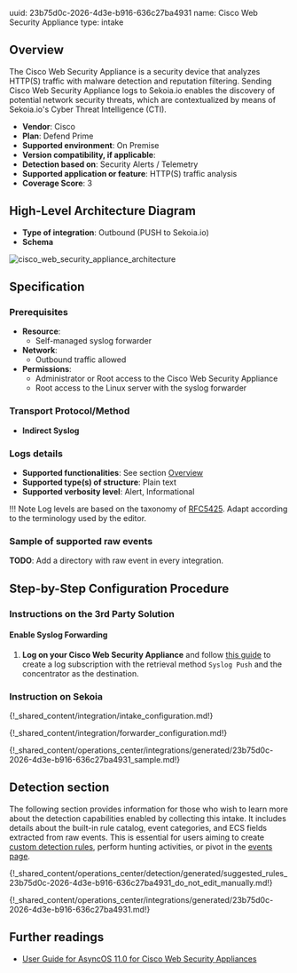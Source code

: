 uuid: 23b75d0c-2026-4d3e-b916-636c27ba4931
name: Cisco Web Security Appliance
type: intake

## Overview

The Cisco Web Security Appliance is a security device that analyzes HTTP(S) traffic with malware detection and reputation filtering. Sending Cisco Web Security Appliance logs to Sekoia.io enables the discovery of potential network security threats, which are contextualized by means of Sekoia.io's Cyber Threat Intelligence (CTI).

- **Vendor**: Cisco
- **Plan**: Defend Prime
- **Supported environment**: On Premise
- **Version compatibility, if applicable**:
- **Detection based on**: Security Alerts / Telemetry
- **Supported application or feature**: HTTP(S) traffic analysis
- **Coverage Score**: 3

## High-Level Architecture Diagram

- **Type of integration**: Outbound (PUSH to Sekoia.io)
- **Schema**

![cisco_web_security_appliance_architecture](/assets/integration/cisco_web_security_appliance_architecture.png)

## Specification

### Prerequisites

- **Resource**:
    - Self-managed syslog forwarder
- **Network**:
    - Outbound traffic allowed
- **Permissions**:
    - Administrator or Root access to the Cisco Web Security Appliance
    - Root access to the Linux server with the syslog forwarder

### Transport Protocol/Method

- **Indirect Syslog**

### Logs details

- **Supported functionalities**: See section [Overview](#overview)
- **Supported type(s) of structure**: Plain text
- **Supported verbosity level**: Alert, Informational

!!! Note
    Log levels are based on the taxonomy of [RFC5425](https://datatracker.ietf.org/doc/html/rfc5424). Adapt according to the terminology used by the editor.

### Sample of supported raw events

**TODO**: Add a directory with raw event in every integration.

## Step-by-Step Configuration Procedure

### Instructions on the 3rd Party Solution

#### Enable Syslog Forwarding

1. **Log on your Cisco Web Security Appliance** and follow [this guide](https://www.cisco.com/c/en/us/td/docs/security/wsa/wsa11-0/user_guide/b_WSA_UserGuide/b_WSA_UserGuide_chapter_010111.html#ariaid-title7) to create a log subscription with the retrieval method `Syslog Push` and the concentrator as the destination.

### Instruction on Sekoia

{!_shared_content/integration/intake_configuration.md!}

{!_shared_content/integration/forwarder_configuration.md!}

{!_shared_content/operations_center/integrations/generated/23b75d0c-2026-4d3e-b916-636c27ba4931_sample.md!}

## Detection section

The following section provides information for those who wish to learn more about the detection capabilities enabled by collecting this intake. It includes details about the built-in rule catalog, event categories, and ECS fields extracted from raw events. This is essential for users aiming to create [custom detection rules](/docs/xdr/features/detect/sigma.md), perform hunting activities, or pivot in the [events page](/docs/xdr/features/investigate/events.md).

{!_shared_content/operations_center/detection/generated/suggested_rules_23b75d0c-2026-4d3e-b916-636c27ba4931_do_not_edit_manually.md!}

{!_shared_content/operations_center/integrations/generated/23b75d0c-2026-4d3e-b916-636c27ba4931.md!}
## Further readings

- [User Guide for AsyncOS 11.0 for Cisco Web Security Appliances](https://www.cisco.com/c/en/us/td/docs/security/wsa/wsa11-0/user_guide/b_WSA_UserGuide/b_WSA_UserGuide_chapter_010111.html)